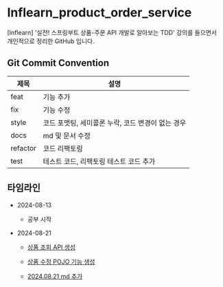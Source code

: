 # Inflearn_product_order_service
[Inflearn] '실전! 스프링부트 상품-주문 API 개발로 알아보는 TDD' 강의를 들으면서 개인적으로 정리한 GitHub 입니다.

## Git Commit Convention
| 제목 | 설명 |
|-----|-----|
| feat | 기능 추가 |
| fix | 기능 수정 |
| style | 코드 포맷팅, 세미콜론 누락, 코드 변경이 없는 경우 |
| docs | md 및 문서 수정 |
| refactor | 코드 리팩토링 |
| test | 테스트 코드, 리팩토링 테스트 코드 추가 |

## 타임라인
- 2024-08-13
  - 공부 시작

- 2024-08-21
  - [상품 조회 API 생성](https://github.com/Ferrorist/Inflearn_product_order_service/commit/0d333a792f2b1301e1d8688c30c18f0450d31095)

  - [상품 수정 POJO 기능 생성](
    https://github.com/Ferrorist/Inflearn_product_order_service/commit/14f93baef3b6f7529962c220d5f63c1afb9f0513
  )

  - [2024.08.21 md 추가](./Docs/records/20240821.md)